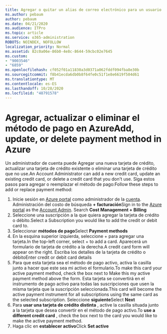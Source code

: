 ```yaml
---
title: Agregar o quitar un alias de correo electrónico para un usuario
ms.author: pebaum
author: pebaum
ms.date: 04/21/2020
ms.audience: ITPro
ms.topic: article
ms.service: o365-administration
ROBOTS: NOINDEX, NOFOLLOW
localization_priority: Normal
ms.assetid: 82c0a06e-86b0-4e8c-8644-59cbc02e7645
ms.custom:
- "9003546"
- "6859"
ms.openlocfilehash: cf052f01a11830a3d0371a062fddf094fba8e30b
ms.sourcegitcommit: f8b41ecda6db0b8f64fe0c51f1e8e6619f504d61
ms.translationtype: MT
ms.contentlocale: es-ES
ms.lasthandoff: 10/28/2020
ms.locfileid: "48791578"
---
```

# <a name="add-update-or-delete-payment-method-in-azure"></a><span data-ttu-id="ca0af-102">Agregar, actualizar o eliminar el método de pago en Azure</span><span class="sxs-lookup"><span data-stu-id="ca0af-102">Add, update, or delete payment method in Azure</span></span>

<span data-ttu-id="ca0af-103">Un administrador de cuenta puede Agregar una nueva tarjeta de crédito, actualizar una tarjeta de crédito existente o eliminar una tarjeta de crédito que no use.</span><span class="sxs-lookup"><span data-stu-id="ca0af-103">An Account Administrator can add a new credit card, update an existing credit card, or delete a credit card that you don't use.</span></span> <span data-ttu-id="ca0af-104">Siga estos pasos para agregar o reemplazar el método de pago:</span><span class="sxs-lookup"><span data-stu-id="ca0af-104">Follow these steps to add or replace payment method:</span></span>

1. <span data-ttu-id="ca0af-105">Inicie sesión en [Azure portal](https://portal.azure.com/) como administrador de la [cuenta](https://docs.microsoft.com/azure/billing/billing-subscription-transfer?WT.mc_id=Portal-Microsoft_Azure_Support#whoisaa). Administración del costo de búsqueda **+ facturación**</span><span class="sxs-lookup"><span data-stu-id="ca0af-105">Sign in to the [Azure portal](https://portal.azure.com/) as the [Account Admin](https://docs.microsoft.com/azure/billing/billing-subscription-transfer?WT.mc_id=Portal-Microsoft_Azure_Support#whoisaa). Search **Cost Management + Billing**</span></span>
2. <span data-ttu-id="ca0af-106">Seleccione una suscripción a la que quiera agregar la tarjeta de crédito o débito.</span><span class="sxs-lookup"><span data-stu-id="ca0af-106">Select a Subscription you would like to add the credit or debit card to.</span></span>
3. <span data-ttu-id="ca0af-107">Seleccionar **métodos de pago**</span><span class="sxs-lookup"><span data-stu-id="ca0af-107">Select **Payment methods**</span></span>
4. <span data-ttu-id="ca0af-108">En la esquina superior izquierda, seleccione + para agregar una tarjeta.</span><span class="sxs-lookup"><span data-stu-id="ca0af-108">In the top-left corner, select + to add a card.</span></span> <span data-ttu-id="ca0af-109">Aparecerá un formulario de tarjeta de crédito a la derecha.</span><span class="sxs-lookup"><span data-stu-id="ca0af-109">A credit card form will appear on the right.</span></span> <span data-ttu-id="ca0af-110">Escriba los detalles de la tarjeta de crédito o débito</span><span class="sxs-lookup"><span data-stu-id="ca0af-110">Enter credit or debit card details</span></span>
5. <span data-ttu-id="ca0af-111">Para que esta tarjeta sea el método de pago activo, activa la casilla junto a hacer que este sea mi activo el formulario.</span><span class="sxs-lookup"><span data-stu-id="ca0af-111">To make this card your active payment method, check the box next to Make this my active payment method above the form.</span></span> <span data-ttu-id="ca0af-112">Esta tarjeta se convertirá en el instrumento de pago activo para todas las suscripciones que usen la misma tarjeta que la suscripción seleccionada.</span><span class="sxs-lookup"><span data-stu-id="ca0af-112">This card will become the active payment instrument for all subscriptions using the same card as the selected subscription.</span></span> <span data-ttu-id="ca0af-113">Seleccione **siguiente**</span><span class="sxs-lookup"><span data-stu-id="ca0af-113">Select **Next**</span></span>
6. <span data-ttu-id="ca0af-114">Para **usar una tarjeta de crédito distinta** , active la casilla situada junto a la tarjeta que desea convertir en el método de pago activo.</span><span class="sxs-lookup"><span data-stu-id="ca0af-114">To **use a different credit card** , check the box next to the card you would like to make the active payment method.</span></span>
7. <span data-ttu-id="ca0af-115">Haga clic en **establecer activo**</span><span class="sxs-lookup"><span data-stu-id="ca0af-115">Click **Set active**</span></span>
